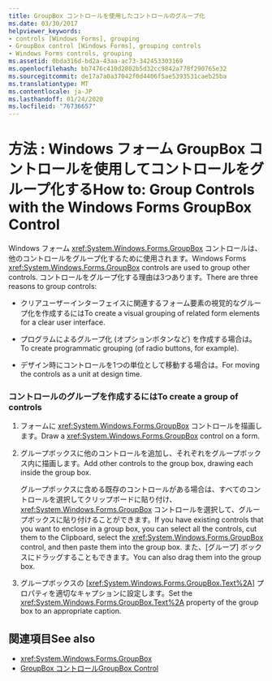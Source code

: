 ```yaml
---
title: GroupBox コントロールを使用したコントロールのグループ化
ms.date: 03/30/2017
helpviewer_keywords:
- controls [Windows Forms], grouping
- GroupBox control [Windows Forms], grouping controls
- Windows Forms controls, grouping
ms.assetid: 0bda316d-bd2a-43aa-ac73-342453303169
ms.openlocfilehash: bb7476c410d2802b5d32cc9842a778f290765e32
ms.sourcegitcommit: de17a7a0a37042f0d4406f5ae5393531caeb25ba
ms.translationtype: MT
ms.contentlocale: ja-JP
ms.lasthandoff: 01/24/2020
ms.locfileid: "76736657"
---
```

# <a name="how-to-group-controls-with-the-windows-forms-groupbox-control"></a><span data-ttu-id="f88c2-102">方法 : Windows フォーム GroupBox コントロールを使用してコントロールをグループ化する</span><span class="sxs-lookup"><span data-stu-id="f88c2-102">How to: Group Controls with the Windows Forms GroupBox Control</span></span>
<span data-ttu-id="f88c2-103">Windows フォーム <xref:System.Windows.Forms.GroupBox> コントロールは、他のコントロールをグループ化するために使用されます。</span><span class="sxs-lookup"><span data-stu-id="f88c2-103">Windows Forms <xref:System.Windows.Forms.GroupBox> controls are used to group other controls.</span></span> <span data-ttu-id="f88c2-104">コントロールをグループ化する理由は3つあります。</span><span class="sxs-lookup"><span data-stu-id="f88c2-104">There are three reasons to group controls:</span></span>  
  
- <span data-ttu-id="f88c2-105">クリアユーザーインターフェイスに関連するフォーム要素の視覚的なグループ化を作成するには</span><span class="sxs-lookup"><span data-stu-id="f88c2-105">To create a visual grouping of related form elements for a clear user interface.</span></span>  
  
- <span data-ttu-id="f88c2-106">プログラムによるグループ化 (オプションボタンなど) を作成する場合は。</span><span class="sxs-lookup"><span data-stu-id="f88c2-106">To create programmatic grouping (of radio buttons, for example).</span></span>  
  
- <span data-ttu-id="f88c2-107">デザイン時にコントロールを1つの単位として移動する場合は。</span><span class="sxs-lookup"><span data-stu-id="f88c2-107">For moving the controls as a unit at design time.</span></span>  
  
### <a name="to-create-a-group-of-controls"></a><span data-ttu-id="f88c2-108">コントロールのグループを作成するには</span><span class="sxs-lookup"><span data-stu-id="f88c2-108">To create a group of controls</span></span>  
  
1. <span data-ttu-id="f88c2-109">フォームに <xref:System.Windows.Forms.GroupBox> コントロールを描画します。</span><span class="sxs-lookup"><span data-stu-id="f88c2-109">Draw a <xref:System.Windows.Forms.GroupBox> control on a form.</span></span>  
  
2. <span data-ttu-id="f88c2-110">グループボックスに他のコントロールを追加し、それぞれをグループボックス内に描画します。</span><span class="sxs-lookup"><span data-stu-id="f88c2-110">Add other controls to the group box, drawing each inside the group box.</span></span>  
  
     <span data-ttu-id="f88c2-111">グループボックスに含める既存のコントロールがある場合は、すべてのコントロールを選択してクリップボードに貼り付け、<xref:System.Windows.Forms.GroupBox> コントロールを選択して、グループボックスに貼り付けることができます。</span><span class="sxs-lookup"><span data-stu-id="f88c2-111">If you have existing controls that you want to enclose in a group box, you can select all the controls, cut them to the Clipboard, select the <xref:System.Windows.Forms.GroupBox> control, and then paste them into the group box.</span></span> <span data-ttu-id="f88c2-112">また、[グループ] ボックスにドラッグすることもできます。</span><span class="sxs-lookup"><span data-stu-id="f88c2-112">You can also drag them into the group box.</span></span>  
  
3. <span data-ttu-id="f88c2-113">グループボックスの [<xref:System.Windows.Forms.GroupBox.Text%2A>] プロパティを適切なキャプションに設定します。</span><span class="sxs-lookup"><span data-stu-id="f88c2-113">Set the <xref:System.Windows.Forms.GroupBox.Text%2A> property of the group box to an appropriate caption.</span></span>  
  
## <a name="see-also"></a><span data-ttu-id="f88c2-114">関連項目</span><span class="sxs-lookup"><span data-stu-id="f88c2-114">See also</span></span>

- <xref:System.Windows.Forms.GroupBox>
- [<span data-ttu-id="f88c2-115">GroupBox コントロール</span><span class="sxs-lookup"><span data-stu-id="f88c2-115">GroupBox Control</span></span>](groupbox-control-windows-forms.md)
